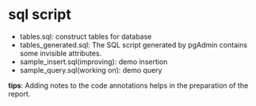 # sql script

- tables.sql: construct tables for database
- tables_generated.sql: The SQL script generated by pgAdmin contains some invisible attributes.
- sample_insert.sql(improving): demo insertion
- sample_query.sql(working on): demo query

**tips**: Adding notes to the code annotations helps in the preparation of the report.

